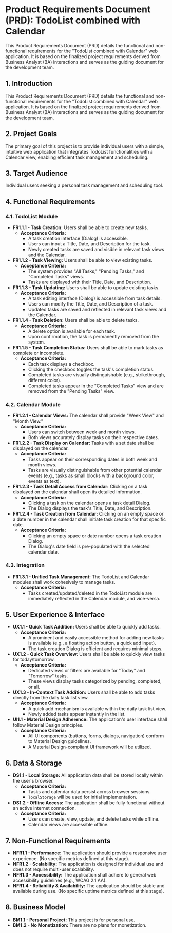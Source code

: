 # Product Requirements Document (PRD): TodoList combined with Calendar

This Product Requirements Document (PRD) details the functional and non-functional requirements for the "TodoList combined with Calendar" web application. It is based on the finalized project requirements derived from Business Analyst (BA) interactions and serves as the guiding document for the development team.

## 1. Introduction

This Product Requirements Document (PRD) details the functional and non-functional requirements for the "TodoList combined with Calendar" web application. It is based on the finalized project requirements derived from Business Analyst (BA) interactions and serves as the guiding document for the development team.

## 2. Project Goals

The primary goal of this project is to provide individual users with a simple, intuitive web application that integrates TodoList functionalities with a Calendar view, enabling efficient task management and scheduling.

## 3. Target Audience

Individual users seeking a personal task management and scheduling tool.

## 4. Functional Requirements

### 4.1. TodoList Module

*   **FR1.1.1 - Task Creation:** Users shall be able to create new tasks.
    *   **Acceptance Criteria:**
        *   A task creation interface (Dialog) is accessible.
        *   Users can input a Title, Date, and Description for the task.
        *   Newly created tasks are saved and visible in relevant task views and the Calendar.
*   **FR1.1.2 - Task Viewing:** Users shall be able to view existing tasks.
    *   **Acceptance Criteria:**
        *   The system provides "All Tasks," "Pending Tasks," and "Completed Tasks" views.
        *   Tasks are displayed with their Title, Date, and Description.
*   **FR1.1.3 - Task Updating:** Users shall be able to update existing tasks.
    *   **Acceptance Criteria:**
        *   A task editing interface (Dialog) is accessible from task details.
        *   Users can modify the Title, Date, and Description of a task.
        *   Updated tasks are saved and reflected in relevant task views and the Calendar.
*   **FR1.1.4 - Task Deletion:** Users shall be able to delete tasks.
    *   **Acceptance Criteria:**
        *   A delete option is available for each task.
        *   Upon confirmation, the task is permanently removed from the system.
*   **FR1.1.5 - Task Completion Status:** Users shall be able to mark tasks as complete or incomplete.
    *   **Acceptance Criteria:**
        *   Each task displays a checkbox.
        *   Clicking the checkbox toggles the task's completion status.
        *   Completed tasks are visually distinguishable (e.g., strikethrough, different color).
        *   Completed tasks appear in the "Completed Tasks" view and are removed from the "Pending Tasks" view.

### 4.2. Calendar Module

*   **FR1.2.1 - Calendar Views:** The calendar shall provide "Week View" and "Month View."
    *   **Acceptance Criteria:**
        *   Users can switch between week and month views.
        *   Both views accurately display tasks on their respective dates.
*   **FR1.2.2 - Task Display on Calendar:** Tasks with a set date shall be displayed on the calendar.
    *   **Acceptance Criteria:**
        *   Tasks appear on their corresponding dates in both week and month views.
        *   Tasks are visually distinguishable from other potential calendar events (e.g., tasks as small blocks with a background color, events as text).
*   **FR1.2.3 - Task Detail Access from Calendar:** Clicking on a task displayed on the calendar shall open its detailed information.
    *   **Acceptance Criteria:**
        *   Clicking a task on the calendar opens a task detail Dialog.
        *   The Dialog displays the task's Title, Date, and Description.
*   **FR1.2.4 - Task Creation from Calendar:** Clicking on an empty space or a date number in the calendar shall initiate task creation for that specific date.
    *   **Acceptance Criteria:**
        *   Clicking an empty space or date number opens a task creation Dialog.
        *   The Dialog's date field is pre-populated with the selected calendar date.

### 4.3. Integration

*   **FR1.3.1 - Unified Task Management:** The TodoList and Calendar modules shall work cohesively to manage tasks.
    *   **Acceptance Criteria:**
        *   Tasks created/updated/deleted in the TodoList module are immediately reflected in the Calendar module, and vice-versa.

## 5. User Experience & Interface

*   **UX1.1 - Quick Task Addition:** Users shall be able to quickly add tasks.
    *   **Acceptance Criteria:**
        *   A prominent and easily accessible method for adding new tasks is available (e.g., a floating action button, a quick add input).
        *   The task creation Dialog is efficient and requires minimal steps.
*   **UX1.2 - Quick Task Overview:** Users shall be able to quickly view tasks for today/tomorrow.
    *   **Acceptance Criteria:**
        *   Dedicated views or filters are available for "Today" and "Tomorrow" tasks.
        *   These views display tasks categorized by pending, completed, or all.
*   **UX1.3 - In-Context Task Addition:** Users shall be able to add tasks directly from the daily task list view.
    *   **Acceptance Criteria:**
        *   A quick add mechanism is available within the daily task list view.
        *   Newly added tasks appear instantly in the list.
*   **UI1.1 - Material Design Adherence:** The application's user interface shall follow Material Design principles.
    *   **Acceptance Criteria:**
        *   All UI components (buttons, forms, dialogs, navigation) conform to Material Design guidelines.
        *   A Material Design-compliant UI framework will be utilized.

## 6. Data & Storage

*   **DS1.1 - Local Storage:** All application data shall be stored locally within the user's browser.
    *   **Acceptance Criteria:**
        *   Tasks and calendar data persist across browser sessions.
        *   `localStorage` will be used for initial implementation.
*   **DS1.2 - Offline Access:** The application shall be fully functional without an active internet connection.
    *   **Acceptance Criteria:**
        *   Users can create, view, update, and delete tasks while offline.
        *   Calendar views are accessible offline.

## 7. Non-Functional Requirements

*   **NFR1.1 - Performance:** The application should provide a responsive user experience. (No specific metrics defined at this stage).
*   **NFR1.2 - Scalability:** The application is designed for individual use and does not require multi-user scalability.
*   **NFR1.3 - Accessibility:** The application shall adhere to general web accessibility guidelines (e.g., WCAG 2.1 AA).
*   **NFR1.4 - Reliability & Availability:** The application should be stable and available during use. (No specific uptime metrics defined at this stage).

## 8. Business Model

*   **BM1.1 - Personal Project:** This project is for personal use.
*   **BM1.2 - No Monetization:** There are no plans for monetization.
